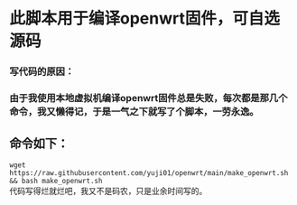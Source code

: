 # 此脚本用于编译openwrt固件，可自选源码
### 写代码的原因：
### 由于我使用本地虚拟机编译openwrt固件总是失败，每次都是那几个命令，我又懒得记，于是一气之下就写了个脚本，一劳永逸。
## 命令如下：
`wget https://raw.githubusercontent.com/yuji01/openwrt/main/make_openwrt.sh && bash make_openwrt.sh`  
代码写得烂就烂吧，我又不是码农，只是业余时间写的。
